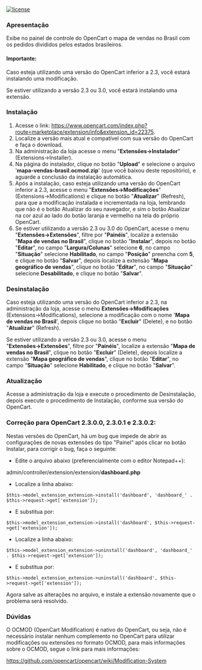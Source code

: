 [![license][licenca-badge]][LICENSE]

### Apresentação

Exibe no painel de controle do OpenCart o mapa de vendas no Brasil com os pedidos divididos pelos estados brasileiros.

#### Importante:

Caso esteja utilizando uma versão do OpenCart inferior a 2.3, você estará instalando uma modificação.

Se estiver utilizando a versão 2.3 ou 3.0, você estará instalando uma extensão.

### Instalação

 1. Acesse o link: https://www.opencart.com/index.php?route=marketplace/extension/info&extension_id=22375.
 2. Localize a versão mais atual e compatível com sua versão do OpenCart e faça o download.
 3. Na administração da loja acesse o menu "**Extensões→Instalador**" (Extensions→Installer).
 4. Na página do instalador, clique no botão "**Upload**" e selecione o arquivo '**mapa-vendas-brasil.ocmod.zip**' (que você baixou deste repositório), e aguarde a conclusão da instalação automática.
 5. Após a instalação, caso esteja utilizando uma versão do OpenCart inferior a 2.3, acesse o menu "**Extensões→Modificações**" (Extensions→Modifications) e clique no botão "**Atualizar**" (Refresh), para que a modificação instalada e incrementada na loja, lembrando que não é o botão Atualizar do seu navegador, e sim o botão Atualizar na cor azul ao lado do botão laranja e vermelho na tela do próprio OpenCart.
 6. Se estiver utilizando a versão 2.3 ou 3.0 do OpenCart, acesse o menu "**Extensões→Extensões**", filtre por "**Painéis**", localize a extensão "**Mapa de vendas no Brasil**", clique no botão "**Instalar**", depois no botão "**Editar**", no campo "**Largura/Colunas**" selecione **6**, no campo "**Situação**" selecione **Habilitado**, no campo "**Posição**" preencha com **5**, e clique no botão "**Salvar**", depois localize a extensão "**Mapa geográfico de vendas**", clique no botão "**Editar**", no campo "**Situação**" selecione **Desabilitado**, e clique no botão "**Salvar**".

### Desinstalação

Caso esteja utilizando uma versão do OpenCart inferior a 2.3, na administração da loja, acesse o menu **Extensões→Modificações** (Extensions→Modifications), selecione a modificação com o nome '**Mapa de vendas no Brasil**', depois clique no botão "**Excluir**" (Delete), e no botão "**Atualizar**" (Refresh).

Se estiver utilizando a versão 2.3 ou 3.0, acesse o menu "**Extensões→Extensões**", filtre por "**Painéis**", localize a extensão "**Mapa de vendas no Brasil**", clique no botão "**Excluir**" (Delete), depois localize a extensão "**Mapa geográfico de vendas**", clique no botão "**Editar**", no campo "**Situação**" selecione **Habilitado**, e clique no botão "**Salvar**".

### Atualização

Acesse a administração da loja e execute o procedimento de Desinstalação, depois execute o procedimento de Instalação, conforme sua versão do OpenCart.

### Correção para OpenCart 2.3.0.0, 2.3.0.1 e 2.3.0.2:

Nestas versões do OpenCart, há um bug que impede de abrir as configurações de novas extensões do tipo "Painel" após clicar no botão Instalar, para corrigir o bug, faça o seguinte:

- Edite o arquivo abaixo (preferencialmente com o editor Notepad++):

admin/controller/extension/extension/**dashboard.php**

- Localize a linha abaixo:

``$this->model_extension_extension->install('dashboard', 'dashboard_' . $this->request->get['extension']);``

- E substitua por:

``$this->model_extension_extension->install('dashboard', $this->request->get['extension']);``

- Localize a linha abaixo:

``$this->model_extension_extension->uninstall('dashboard', 'dashboard_' . $this->request->get['extension']);``

- E substitua por:

``$this->model_extension_extension->uninstall('dashboard', $this->request->get['extension']);``

Agora salve as alterações no arquivo, e instale a extensão novamente que o problema será resolvido.

### Dúvidas

O OCMOD (OpenCart Modification) é nativo do OpenCart, ou seja, não é necessário instalar nenhum complemento no OpenCart para utilizar modificações ou extensões no formato OCMOD, para mais informações sobre o OCMOD, segue o link para mais informações:

https://github.com/opencart/opencart/wiki/Modification-System

[licenca-badge]: https://img.shields.io/badge/licença-GPLv3-blue.svg
[LICENSE]: ./LICENSE
